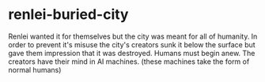 
# renlei-buried-city
Renlei wanted it for themselves but the city was meant for all of humanity. In order to prevent it's misuse the city's creators sunk it below the surface but gave them impression that it was destroyed. Humans must begin anew. The creators have their mind in AI machines. (these machines take the form of normal humans)

